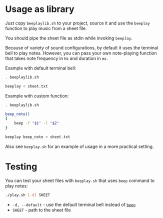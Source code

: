 # Usage as library

Just copy ```beeplaylib.sh``` to your project, source it and use the ```beeplay``` function to play music from a sheet file.

You should pipe the sheet file as stdin while invoking ```beeplay```.

Because of variety of sound configurations, by default it uses the terminal bell to play notes. However, you can pass your own note-playing function that takes note frequency in ```Hz``` and duration in ```ms```.

Example with default terminal bell:
```sh
. beeplaylib.sh

beeplay < sheet.txt
```

Example with custom function:
```sh
. beeplaylib.sh

beep_note()
{
    beep -f "$1" -l "$2"
}

beeplay beep_note < sheet.txt
```

Also see ```beeplay.sh``` for an example of usage in a more practical setting.

# Testing

You can test your sheet files with ```beeplay.sh``` that uses ```beep``` command to play notes:

```sh
./play.sh [-d] SHEET
```

- ```-d, --default``` - use the default terminal bell instead of [```beep```](http://www.johnath.com/beep/)
- ```SHEET``` - path to the sheet file